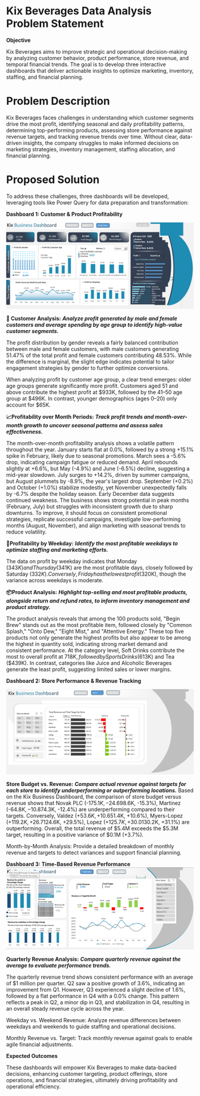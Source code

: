 # Kix Beverages Data Analysis Problem Statement

**Objective**

Kix Beverages aims to improve strategic and operational decision-making by analyzing customer behavior, product performance, store revenue, and temporal financial trends. The goal is to develop three interactive dashboards that deliver actionable insights to optimize marketing, inventory, staffing, and financial planning.

# Problem Description

Kix Beverages faces challenges in understanding which customer segments drive the most profit, identifying seasonal and daily profitability patterns, determining top-performing products, assessing store performance against revenue targets, and tracking revenue trends over time. Without clear, data-driven insights, the company struggles to make informed decisions on marketing strategies, inventory management, staffing allocation, and financial planning.

# Proposed Solution

To address these challenges, three dashboards will be developed, leveraging tools like Power Query for data preparation and transformation:

**Dashboard 1: Customer & Product Profitability**

![](../Screenshots/Profit_view_dashboard.png)

**👥 Customer Analysis:** **_Analyze profit generated by male and female customers and average spending by age group to identify high-value customer segments._**

The profit distribution by gender reveals a fairly balanced contribution between male and female customers, with male customers generating 51.47% of the total profit and female customers contributing 48.53%. While the difference is marginal, the slight edge indicates potential to tailor engagement strategies by gender to further optimize conversions.

When analyzing profit by customer age group, a clear trend emerges: older age groups generate significantly more profit. Customers aged 51 and above contribute the highest profit at $933K, followed by the 41–50 age group at $496K. In contrast, younger demographics (ages 0–20) only account for $65K.

**📈Profitability over Month Periods:** **_Track profit trends and month-over-month growth to uncover seasonal patterns and assess sales effectiveness._**

The month-over-month profitability analysis shows a volatile pattern throughout the year. January starts flat at 0.0%, followed by a strong +15.1% spike in February, likely due to seasonal promotions. March sees a -5.6% drop, indicating campaign fatigue or reduced demand. April rebounds slightly at +6.6%, but May (-4.9%) and June (-6.5%) decline, suggesting a mid-year slowdown. July surges to +14.2%, driven by summer campaigns, but August plummets by -8.9%, the year's largest drop. September (+0.2%) and October (+1.0%) stabilize modestly, yet November unexpectedly falls by -6.7% despite the holiday season. Early December data suggests continued weakness. The business shows strong potential in peak months (February, July) but struggles with inconsistent growth due to sharp downturns. To improve, it should focus on consistent promotional strategies, replicate successful campaigns, investigate low-performing months (August, November), and align marketing with seasonal trends to reduce volatility.

**📅Profitability by Weekday:** **_Identify the most profitable weekdays to optimize staffing and marketing efforts._**

The data on profit by weekday indicates that Monday ($343K) and Thursday ($341K) are the most profitable days, closely followed by Saturday ($332K). Conversely, Friday has the lowest profit ($320K), though the variance across weekdays is moderate.

**📦Product Analysis:** **_Highlight top-selling and most profitable products, alongside return and refund rates, to inform inventory management and product strategy._**

The product analysis reveals that among the 100 products sold, "Begin Brew" stands out as the most profitable item, followed closely by "Common Splash," "Onto Dew," "Eight Mist," and "Attentive Energy." These top five products not only generate the highest profits but also appear to be among the highest in quantity sold, indicating strong market demand and consistent performance. At the category level, Soft Drinks contribute the most to overall profit at $718K, followed by Sports Drinks ($613K) and Tea ($439K). In contrast, categories like Juice and Alcoholic Beverages generate the least profit, suggesting limited sales or lower margins. 


**Dashboard 2: Store Performance & Revenue Tracking**

![](../Screenshots/Store_performance_dashboard1.png)   


**Store Budget vs. Revenue:** **_Compare actual revenue against targets for each store to identify underperforming or outperforming locations._**
Based on the Kix Business Dashboard, the comparison of store budget versus revenue shows that Novak PLC (-$175.1K, -24.6%), Miller (-$98.6K, -15.3%), Martinez (-$64.8K, -10.8%), and Berg-Trujillo (-$74.3K, -12.4%) are underperforming compared to their targets. Conversely, Valdez (+$53.6K, +10.6%), Thomas (+$51.4K, +10.6%), Myers-Lopez (+$119.2K, +26.7%), Barron-Fleming (+$124.6K, +29.5%), Lopez (+$125.7K, +30.0%), and Lee-Myers (+$130.2K, +31.1%) are outperforming. Overall, the total revenue of $5.4M exceeds the $5.3M target, resulting in a positive variance of $0.1M (+3.7%).


Month-by-Month Analysis: Provide a detailed breakdown of monthly revenue and targets to detect variances and support financial planning.

**Dashboard 3: Time-Based Revenue Performance**
![](../Screenshots/Time_frame_Dashboard.png)  

**Quarterly Revenue Analysis:** **_Compare quarterly revenue against the average to evaluate performance trends._**

The quarterly revenue trend shows consistent performance with an average of $1 million per quarter. Q2 saw a positive growth of 3.6%, indicating an improvement from Q1. However, Q3 experienced a slight decline of 1.6%, followed by a flat performance in Q4 with a 0.0% change. This pattern reflects a peak in Q2, a minor dip in Q3, and stabilization in Q4, resulting in an overall steady revenue cycle across the year.

Weekday vs. Weekend Revenue: Analyze revenue differences between weekdays and weekends to guide staffing and operational decisions.

Monthly Revenue vs. Target: Track monthly revenue against goals to enable agile financial adjustments.

**Expected Outcomes**

These dashboards will empower Kix Beverages to make data-backed decisions, enhancing customer targeting, product offerings, store operations, and financial strategies, ultimately driving profitability and operational efficiency.
